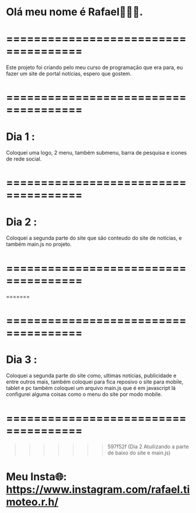 # Olá meu nome é Rafael👋👋👋.

# ===================================== 

Este projeto foi criando pelo meu curso de programação que era para, eu fazer um site de portal notícias, espero que gostem.

# =====================================

# Dia 1 :
Coloquei uma logo, 2 menu, também submenu, barra de pesquisa e icones de rede social.


# =====================================

# Dia 2 :
Coloquei a segunda parte do site que são conteudo do site de notícias, e também main.js no projeto.

# =====================================
=======
# ===================================== 

# Dia 3 :
Coloquei a segunda parte do site como, ultimas notícias, publicidade e entre outros mais, também coloquei para fica reposivo o site para mobile, tablet e pc também coloquei um arquivo main.js que é em javascript lá configurei alguma coisas como o menu do site por modo mobile.

# ===================================== 
>>>>>>> 597f52f (Dia 2 Atuilizando a parte de baixo do site e main.js)

# Meu Insta🌐: https://www.instagram.com/rafael.timoteo.r.h/
